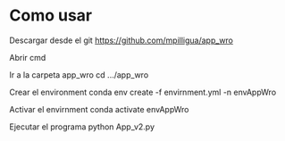 # Como usar

Descargar desde el git https://github.com/mpilligua/app_wro

Abrir cmd 

Ir a la carpeta app_wro
	cd .../app_wro
	
Crear el environment 
	conda env create -f envirnment.yml -n envAppWro

Activar el envirnment
	conda activate envAppWro

Ejecutar el programa
	python App_v2.py
